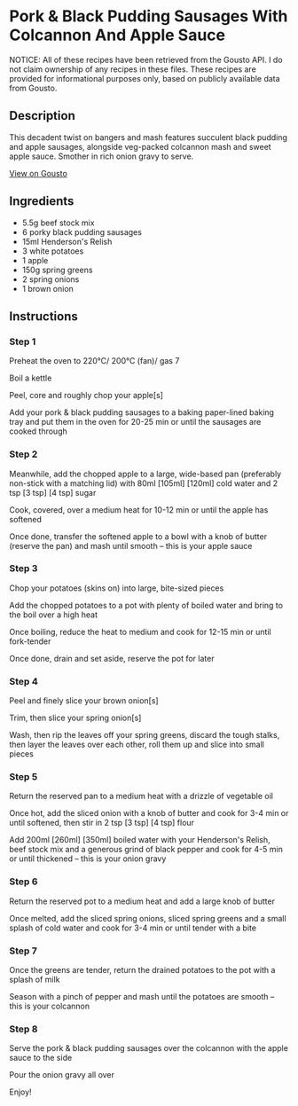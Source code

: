 # Pork & Black Pudding Sausages With Colcannon And Apple Sauce

NOTICE: All of these recipes have been retrieved from the Gousto API. I do not claim ownership of any recipes in these files. These recipes are provided for informational purposes only, based on publicly available data from Gousto.

## Description

This decadent twist on bangers and mash features succulent black pudding and apple sausages, alongside veg-packed colcannon mash and sweet apple sauce. Smother in rich onion gravy to serve.

[View on Gousto](https://www.gousto.co.uk/recipes/cookbook/black-pudding-sausages-with-colcannon-and-apple-sauce)

## Ingredients

- 5.5g beef stock mix
- 6 porky black pudding sausages
- 15ml Henderson's Relish 
- 3 white potatoes
- 1 apple
- 150g spring greens
- 2 spring onions
- 1 brown onion

## Instructions


### Step 1

Preheat the oven to 220°C/ 200°C (fan)/ gas 7

Boil a kettle

Peel, core and roughly chop your apple[s]

Add your pork & black pudding sausages to a baking paper-lined baking tray and put them in the oven for 20-25 min or until the sausages are cooked through


### Step 2

Meanwhile, add the chopped apple to a large, wide-based pan (preferably non-stick with a matching lid) with 80ml <span class="text-purple">[105ml] </span><span class="text-danger">[120ml] </span>cold water and 2 tsp <span class="text-purple">[3 tsp] </span><span class="text-danger">[4 tsp]</span> sugar

Cook, covered, over a medium heat for 10-12 min or until the apple has softened

Once done, transfer the softened apple to a bowl with a knob of butter (reserve the pan) and mash until smooth – this is your apple sauce


### Step 3

Chop your potatoes (skins on) into large, bite-sized pieces

Add the chopped potatoes to a pot with plenty of boiled water and bring to the boil over a high heat

Once boiling, reduce the heat to medium and cook for 12-15 min or until fork-tender

Once done, drain and set aside, reserve the pot for later


### Step 4

Peel and finely slice your brown onion[s]

Trim, then slice your spring onion[s]

Wash, then rip the leaves off your spring greens, discard the tough stalks, then layer the leaves over each other, roll them up and slice into small pieces


### Step 5

Return the reserved pan to a medium heat with a drizzle of vegetable oil

Once hot, add the sliced onion with a knob of butter and cook for 3-4 min or until softened, then stir in 2 tsp <span class="text-purple">[3 tsp] </span><span class="text-danger">[4 tsp]</span> flour

Add 200ml <span class="text-purple">[260ml] </span><span class="text-danger">[350ml]</span> boiled water with your Henderson's Relish, beef stock mix and a generous grind of black pepper and cook for 4-5 min or until thickened – this is your onion gravy


### Step 6

Return the reserved pot to a medium heat and add a large knob of butter

Once melted, add the sliced spring onions, sliced spring greens and a small splash of cold water and cook for 3-4 min or until tender with a bite


### Step 7

Once the greens are tender, return the drained potatoes to the pot with a splash of milk

Season with a pinch of pepper and mash until the potatoes are smooth – this is your colcannon

### Step 8

Serve the pork & black pudding sausages over the colcannon with the apple sauce to the side

Pour the onion gravy all over

Enjoy!

